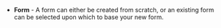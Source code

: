 + **Form** - A form can either be created from scratch, or an existing form can be selected upon which to base your new form.
